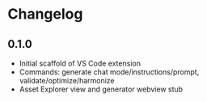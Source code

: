 # Changelog

## 0.1.0
- Initial scaffold of VS Code extension
- Commands: generate chat mode/instructions/prompt, validate/optimize/harmonize
- Asset Explorer view and generator webview stub
